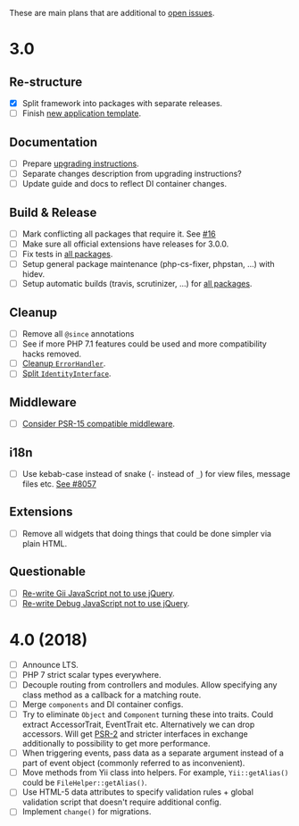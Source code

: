 These are main plans that are additional to [open issues](https://github.com/yiisoft/yii-core/milestones/3.0.0).

# 3.0

## Re-structure

- [x] Split framework into packages with separate releases.
- [ ] Finish [new application template].

## Documentation

- [ ] Prepare [upgrading instructions](https://github.com/yiisoft/yii-core/blob/master/UPGRADE.md).
- [ ] Separate changes description from upgrading instructions?
- [ ] Update guide and docs to reflect DI container changes.

## Build & Release

- [ ] Mark conflicting all packages that require it. See [#16](https://github.com/yiisoft/yii-core/pull/16)
- [ ] Make sure all official extensions have releases for 3.0.0.
- [ ] Fix tests in [all packages].
- [ ] Setup general package maintenance (php-cs-fixer, phpstan, ...) with hidev.
- [ ] Setup automatic builds (travis, scrutinizer, ...) for [all packages].

## Cleanup

- [ ] Remove all `@since` annotations
- [ ] See if more PHP 7.1 features could be used and more compatibility hacks removed.
- [ ] [Cleanup `ErrorHandler`](https://github.com/yiisoft/yii2/issues/14348).
- [ ] [Split `IdentityInterface`](https://github.com/yiisoft/yii2/issues/13825).

## Middleware

- [ ] [Consider PSR-15 compatible middleware](https://github.com/yiisoft/yii2/issues/15438).

## i18n

- [ ] Use kebab-case instead of snake (`-` instead of `_`) for view files, message files etc. [See #8057](https://github.com/yiisoft/yii2/pull/8057)

## Extensions

- [ ] Remove all widgets that doing things that could be done simpler via plain HTML.

## Questionable

- [ ] [Re-write Gii JavaScript not to use jQuery](https://github.com/yiisoft/yii2-gii/issues/282).
- [ ] [Re-write Debug JavaScript not to use jQuery](https://github.com/yiisoft/yii2-debug/issues/246).

# 4.0 (2018)

- [ ] Announce LTS.
- [ ] PHP 7 strict scalar types everywhere.
- [ ] Decouple routing from controllers and modules. Allow specifying any class method as a callback for a matching route.
- [ ] Merge `components` and DI container configs.
- [ ] Try to eliminate `Object` and `Component` turning these into traits. Could extract AccessorTrait, EventTrait etc. Alternatively we can drop accessors. Will get [PSR-2](https://github.com/yiisoft/yii2/issues/11956) and stricter interfaces in exchange additionally to possibility to get more performance.
- [ ] When triggering events, pass data as a separate argument instead of a part of event object (commonly referred to as inconvenient).
- [ ] Move methods from Yii class into helpers. For example, `Yii::getAlias()` could be `FileHelper::getAlias()`.
- [ ] Use HTML-5 data attributes to specify validation rules + global validation script that doesn't require additional config.
- [ ] Implement `change()` for migrations.

[all packages]:                 https://github.com/yiisoft/docs/blob/master/packages.md
[new application template]:     https://github.com/yiisoft/yii-project-template
